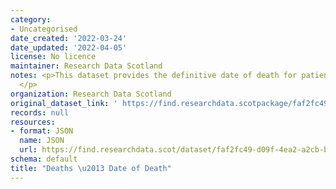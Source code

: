 ```yaml
---
category:
- Uncategorised
date_created: '2022-03-24'
date_updated: '2022-04-05'
license: No licence
maintainer: Research Data Scotland
notes: <p>This dataset provides the definitive date of death for patients in Scotland.
  </p>
organization: Research Data Scotland
original_dataset_link: ' https://find.researchdata.scotpackage/faf2fc49-d09f-4ea2-a2cb-b1d30fffa406'
records: null
resources:
- format: JSON
  name: JSON
  url: https://find.researchdata.scot/dataset/faf2fc49-d09f-4ea2-a2cb-b1d30fffa406/resource/faf2fc49-d09f-4ea2-a2cb-b1d30fffa406/download/datadictionary.json
schema: default
title: "Deaths \u2013 Date of Death"
---
```

